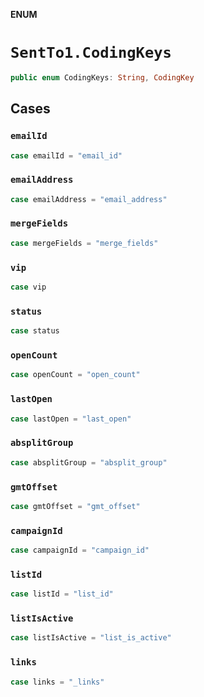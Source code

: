 **ENUM**

# `SentTo1.CodingKeys`

```swift
public enum CodingKeys: String, CodingKey
```

## Cases
### `emailId`

```swift
case emailId = "email_id"
```

### `emailAddress`

```swift
case emailAddress = "email_address"
```

### `mergeFields`

```swift
case mergeFields = "merge_fields"
```

### `vip`

```swift
case vip
```

### `status`

```swift
case status
```

### `openCount`

```swift
case openCount = "open_count"
```

### `lastOpen`

```swift
case lastOpen = "last_open"
```

### `absplitGroup`

```swift
case absplitGroup = "absplit_group"
```

### `gmtOffset`

```swift
case gmtOffset = "gmt_offset"
```

### `campaignId`

```swift
case campaignId = "campaign_id"
```

### `listId`

```swift
case listId = "list_id"
```

### `listIsActive`

```swift
case listIsActive = "list_is_active"
```

### `links`

```swift
case links = "_links"
```
